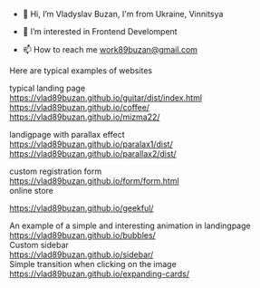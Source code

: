 - 👋 Hi, I’m Vladyslav Buzan, I'm from Ukraine, Vinnitsya
- 👀 I’m interested in Frontend Develompent

- 📫 How to reach me work89buzan@gmail.com

Here are typical examples of websites </br>

typical landing page  </br>
https://vlad89buzan.github.io/guitar/dist/index.html</br>
https://vlad89buzan.github.io/coffee/  </br>
https://vlad89buzan.github.io/mizma22/  </br>

landigpage with parallax effect</br>
https://vlad89buzan.github.io/paralax1/dist/
https://vlad89buzan.github.io/parallax2/dist/

custom registration form  </br>
https://vlad89buzan.github.io/form/form.html  </br>
online store  </br>

https://vlad89buzan.github.io/geekful/  </br>

An example of a simple and interesting animation in landingpage  </br>
https://vlad89buzan.github.io/bubbles/  </br>
Custom sidebar  </br>
https://vlad89buzan.github.io/sidebar/  </br>
Simple transition when clicking on the image  </br>
https://vlad89buzan.github.io/expanding-cards/  </br>


